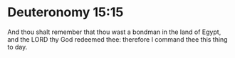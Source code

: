 # Deuteronomy 15:15

And thou shalt remember that thou wast a bondman in the land of Egypt, and the LORD thy God redeemed thee: therefore I command thee this thing to day.